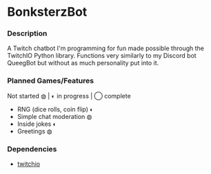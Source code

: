 # BonksterzBot
### Description
A Twitch chatbot I'm programming for fun made possible through the TwitchIO Python library. Functions very similarly to my Discord bot QueegBot but without as much personality put into it.
### Planned Games/Features
Not started ◍ | ◐ in progress | ◯ complete
- RNG (dice rolls, coin flip) ◐
- Simple chat moderation ◍
- Inside jokes ◐
- Greetings ◍
### Dependencies
- [twitchio](https://github.com/TwitchIO/TwitchIO)